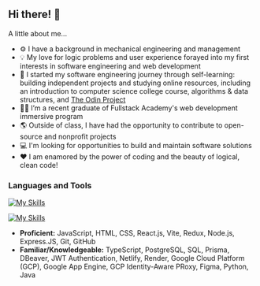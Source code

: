 ## Hi there! 👋

A little about me...

- ⚙ I have a background in mechanical engineering and management
- 💡 My love for logic problems and user experience forayed into my first interests in software engineering and web development
- 🌱 I started my software engineering journey through self-learning: building independent projects and studying online resources, including an introduction to computer science college course, algorithms & data structures, and [The Odin Project](https://www.theodinproject.com/)
- 👩‍🎓 I’m a recent graduate of Fullstack Academy's web development immersive program
- 🌎 Outside of class, I have had the opportunity to contribute to open-source and nonprofit projects
- 💻 I'm looking for opportunities to build and maintain software solutions
- ❤ I am enamored by the power of coding and the beauty of logical, clean code!

### Languages and Tools

[![My Skills](https://skillicons.dev/icons?i=html,css,js,react,git,github)](https://skillicons.dev)

[![My Skills](https://skillicons.dev/icons?i=ts,nodejs,gcp,netlify,figma,python,java)](https://skillicons.dev)

- **Proficient:** JavaScript, HTML, CSS, React.js, Vite, Redux, Node.js, Express.JS, Git, GitHub
- **Familiar/Knowledgeable:** TypeScript, PostgreSQL, SQL, Prisma, DBeaver, JWT Authentication, Netlify, Render, Google Cloud Platform (GCP), Google App Engine, GCP Identity-Aware PRoxy, Figma, Python, Java

